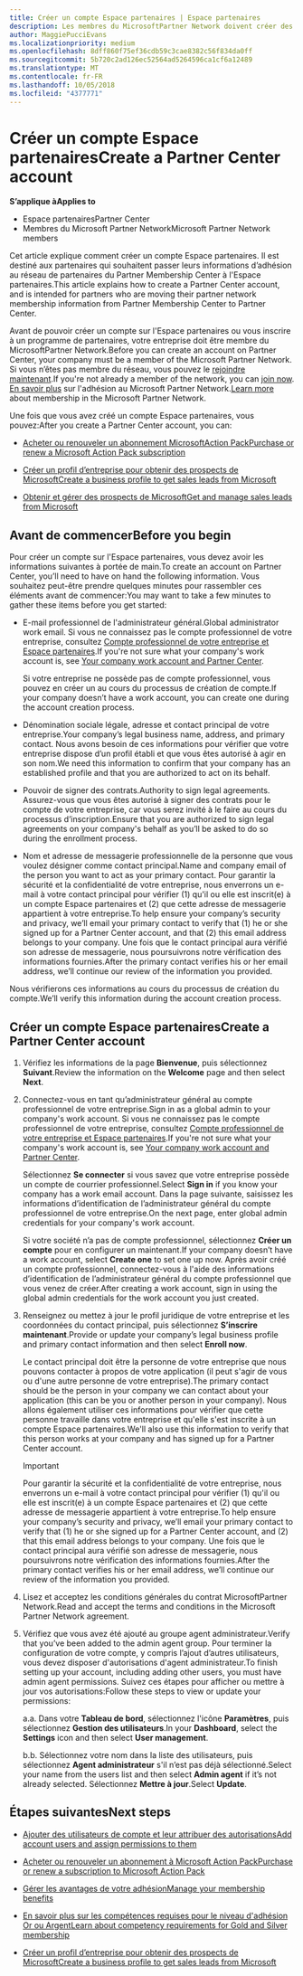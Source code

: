 ```yaml
---
title: Créer un compte Espace partenaires | Espace partenaires
description: Les membres du MicrosoftPartner Network doivent créer des comptes Espace partenaires pour gérer leurs revenus du réseau et leurs compétences, ainsi que créer un profil d’entreprise.
author: MaggiePucciEvans
ms.localizationpriority: medium
ms.openlocfilehash: 8dff860f75ef36cdb59c3cae8382c56f834da0ff
ms.sourcegitcommit: 5b720c2ad126ec52564ad5264596ca1cf6a12489
ms.translationtype: MT
ms.contentlocale: fr-FR
ms.lasthandoff: 10/05/2018
ms.locfileid: "4377771"
---
```

# <a name="create-a-partner-center-account"></a><span data-ttu-id="98046-103">Créer un compte Espace partenaires</span><span class="sxs-lookup"><span data-stu-id="98046-103">Create a Partner Center account</span></span>

**<span data-ttu-id="98046-104">S’applique à</span><span class="sxs-lookup"><span data-stu-id="98046-104">Applies to</span></span>**

-   <span data-ttu-id="98046-105">Espace partenaires</span><span class="sxs-lookup"><span data-stu-id="98046-105">Partner Center</span></span>
-   <span data-ttu-id="98046-106">Membres du Microsoft Partner Network</span><span class="sxs-lookup"><span data-stu-id="98046-106">Microsoft Partner Network members</span></span>


<span data-ttu-id="98046-107">Cet article explique comment créer un compte Espace partenaires. Il est destiné aux partenaires qui souhaitent passer leurs informations d’adhésion au réseau de partenaires du Partner Membership Center à l'Espace partenaires.</span><span class="sxs-lookup"><span data-stu-id="98046-107">This article explains how to create a Partner Center account, and is intended for partners who are moving their partner network membership information from Partner Membership Center to Partner Center.</span></span> 

<span data-ttu-id="98046-108">Avant de pouvoir créer un compte sur l'Espace partenaires ou vous inscrire à un programme de partenaires, votre entreprise doit être membre du MicrosoftPartner Network.</span><span class="sxs-lookup"><span data-stu-id="98046-108">Before you can create an account on Partner Center, your company must be a member of the Microsoft Partner Network.</span></span> <span data-ttu-id="98046-109">Si vous n’êtes pas membre du réseau, vous pouvez le [rejoindre maintenant](https://partners.microsoft.com/PartnerProgram/simplifiedenrollment.aspx).</span><span class="sxs-lookup"><span data-stu-id="98046-109">If you're not already a member of the network, you can [join now](https://partners.microsoft.com/PartnerProgram/simplifiedenrollment.aspx).</span></span>  <span data-ttu-id="98046-110">[En savoir plus](https://partner.microsoft.com/membership) sur l'adhésion au Microsoft Partner Network.</span><span class="sxs-lookup"><span data-stu-id="98046-110">[Learn more](https://partner.microsoft.com/membership) about membership in the Microsoft Partner Network.</span></span>  

<span data-ttu-id="98046-111">Une fois que vous avez créé un compte Espace partenaires, vous pouvez:</span><span class="sxs-lookup"><span data-stu-id="98046-111">After you create a Partner Center account, you can:</span></span>

-   [<span data-ttu-id="98046-112">Acheter ou renouveler un abonnement MicrosoftAction Pack</span><span class="sxs-lookup"><span data-stu-id="98046-112">Purchase or renew a Microsoft Action Pack subscription</span></span>](mpn-get-action-pack.md)

-   [<span data-ttu-id="98046-113">Créer un profil d’entreprise pour obtenir des prospects de Microsoft</span><span class="sxs-lookup"><span data-stu-id="98046-113">Create a business profile to get sales leads from Microsoft</span></span>](create-a-marketing-profile.md)

-   [<span data-ttu-id="98046-114">Obtenir et gérer des prospects de Microsoft</span><span class="sxs-lookup"><span data-stu-id="98046-114">Get and manage sales leads from Microsoft</span></span>](responding-to-referrals.md)

## <a name="before-you-begin"></a><span data-ttu-id="98046-115">Avant de commencer</span><span class="sxs-lookup"><span data-stu-id="98046-115">Before you begin</span></span>

<span data-ttu-id="98046-116">Pour créer un compte sur l'Espace partenaires, vous devez avoir les informations suivantes à portée de main.</span><span class="sxs-lookup"><span data-stu-id="98046-116">To create an account on Partner Center, you’ll need to have on hand the following information.</span></span> <span data-ttu-id="98046-117">Vous souhaitez peut-être prendre quelques minutes pour rassembler ces éléments avant de commencer:</span><span class="sxs-lookup"><span data-stu-id="98046-117">You may want to take a few minutes to gather these items before you get started:</span></span>

-   <span data-ttu-id="98046-118">E-mail professionnel de l'administrateur général.</span><span class="sxs-lookup"><span data-stu-id="98046-118">Global administrator work email.</span></span> <span data-ttu-id="98046-119">Si vous ne connaissez pas le compte professionnel de votre entreprise, consultez [Compte professionnel de votre entreprise et Espace partenaires](azure-active-directory-tenants-and-partner-center.md).</span><span class="sxs-lookup"><span data-stu-id="98046-119">If you're not sure what your company's work account is, see [Your company work account and Partner Center](azure-active-directory-tenants-and-partner-center.md).</span></span>

    <span data-ttu-id="98046-120">Si votre entreprise ne possède pas de compte professionnel, vous pouvez en créer un au cours du processus de création de compte.</span><span class="sxs-lookup"><span data-stu-id="98046-120">If your company doesn’t have a work account, you can create one during the account creation process.</span></span> 

-   <span data-ttu-id="98046-121">Dénomination sociale légale, adresse et contact principal de votre entreprise.</span><span class="sxs-lookup"><span data-stu-id="98046-121">Your company’s legal business name, address, and primary contact.</span></span> <span data-ttu-id="98046-122">Nous avons besoin de ces informations pour vérifier que votre entreprise dispose d’un profil établi et que vous êtes autorisé à agir en son nom.</span><span class="sxs-lookup"><span data-stu-id="98046-122">We need this information to confirm that your company has an established profile and that you are authorized to act on its behalf.</span></span> 

-   <span data-ttu-id="98046-123">Pouvoir de signer des contrats.</span><span class="sxs-lookup"><span data-stu-id="98046-123">Authority to sign legal agreements.</span></span> <span data-ttu-id="98046-124">Assurez-vous que vous êtes autorisé à signer des contrats pour le compte de votre entreprise, car vous serez invité à le faire au cours du processus d’inscription.</span><span class="sxs-lookup"><span data-stu-id="98046-124">Ensure that you are authorized to sign legal agreements on your company's behalf as you’ll be asked to do so during the enrollment process.</span></span>

-   <span data-ttu-id="98046-125">Nom et adresse de messagerie professionnelle de la personne que vous voulez désigner comme contact principal.</span><span class="sxs-lookup"><span data-stu-id="98046-125">Name and company email of the person you want to act as your primary contact.</span></span> <span data-ttu-id="98046-126">Pour garantir la sécurité et la confidentialité de votre entreprise, nous enverrons un e-mail à votre contact principal pour vérifier (1) qu'il ou elle est inscrit(e) à un compte Espace partenaires et (2) que cette adresse de messagerie appartient à votre entreprise.</span><span class="sxs-lookup"><span data-stu-id="98046-126">To help ensure your company’s security and privacy, we’ll email your primary contact to verify that (1) he or she signed up for a Partner Center account, and that (2) this email address belongs to your company.</span></span> <span data-ttu-id="98046-127">Une fois que le contact principal aura vérifié son adresse de messagerie, nous poursuivrons notre vérification des informations fournies.</span><span class="sxs-lookup"><span data-stu-id="98046-127">After the primary contact verifies his or her email address, we’ll continue our review of the information you provided.</span></span>

<span data-ttu-id="98046-128">Nous vérifierons ces informations au cours du processus de création du compte.</span><span class="sxs-lookup"><span data-stu-id="98046-128">We’ll verify this information during the account creation process.</span></span> 
 
## <a name="create-a-partner-center-account"></a><span data-ttu-id="98046-129">Créer un compte Espace partenaires</span><span class="sxs-lookup"><span data-stu-id="98046-129">Create a Partner Center account</span></span>

1.  <span data-ttu-id="98046-130">Vérifiez les informations de la page **Bienvenue**, puis sélectionnez **Suivant**.</span><span class="sxs-lookup"><span data-stu-id="98046-130">Review the information on the **Welcome** page and then select **Next**.</span></span>

2.  <span data-ttu-id="98046-131">Connectez-vous en tant qu’administrateur général au compte professionnel de votre entreprise.</span><span class="sxs-lookup"><span data-stu-id="98046-131">Sign in as a global admin to your company's work account.</span></span> <span data-ttu-id="98046-132">Si vous ne connaissez pas le compte professionnel de votre entreprise, consultez [Compte professionnel de votre entreprise et Espace partenaires](azure-active-directory-tenants-and-partner-center.md).</span><span class="sxs-lookup"><span data-stu-id="98046-132">If you're not sure what your company's work account is, see [Your company work account and Partner Center](azure-active-directory-tenants-and-partner-center.md).</span></span>

    <span data-ttu-id="98046-133">Sélectionnez **Se connecter** si vous savez que votre entreprise possède un compte de courrier professionnel.</span><span class="sxs-lookup"><span data-stu-id="98046-133">Select **Sign in** if you know your company has a work email account.</span></span> <span data-ttu-id="98046-134">Dans la page suivante, saisissez les informations d’identification de l’administrateur général du compte professionnel de votre entreprise.</span><span class="sxs-lookup"><span data-stu-id="98046-134">On the next page, enter global admin credentials for your company's work account.</span></span> 

    <span data-ttu-id="98046-135">Si votre société n’a pas de compte professionnel, sélectionnez **Créer un compte** pour en configurer un maintenant.</span><span class="sxs-lookup"><span data-stu-id="98046-135">If your company doesn’t have a work account, select **Create one** to set one up now.</span></span> <span data-ttu-id="98046-136">Après avoir créé un compte professionnel, connectez-vous à l'aide des informations d’identification de l’administrateur général du compte professionnel que vous venez de créer.</span><span class="sxs-lookup"><span data-stu-id="98046-136">After creating a work account, sign in using the global admin credentials for the work account you just created.</span></span>

3.  <span data-ttu-id="98046-137">Renseignez ou mettez à jour le profil juridique de votre entreprise et les coordonnées du contact principal, puis sélectionnez **S’inscrire maintenant**.</span><span class="sxs-lookup"><span data-stu-id="98046-137">Provide or update your company’s legal business profile and primary contact information and then select **Enroll now**.</span></span> 

    <span data-ttu-id="98046-138">Le contact principal doit être la personne de votre entreprise que nous pouvons contacter à propos de votre application (il peut s'agir de vous ou d'une autre personne de votre entreprise).</span><span class="sxs-lookup"><span data-stu-id="98046-138">The primary contact should be the person in your company we can contact about your application (this can be you or another person in your company).</span></span> <span data-ttu-id="98046-139">Nous allons également utiliser ces informations pour vérifier que cette personne travaille dans votre entreprise et qu'elle s'est inscrite à un compte Espace partenaires.</span><span class="sxs-lookup"><span data-stu-id="98046-139">We'll also use this information to verify that this person works at your company and has signed up for a Partner Center account.</span></span>

    > [!IMPORTANT]  
    > <span data-ttu-id="98046-140">Pour garantir la sécurité et la confidentialité de votre entreprise, nous enverrons un e-mail à votre contact principal pour vérifier (1) qu'il ou elle est inscrit(e) à un compte Espace partenaires et (2) que cette adresse de messagerie appartient à votre entreprise.</span><span class="sxs-lookup"><span data-stu-id="98046-140">To help ensure your company’s security and privacy, we’ll email your primary contact to verify that (1) he or she signed up for a Partner Center account, and (2) that this email address belongs to your company.</span></span> <span data-ttu-id="98046-141">Une fois que le contact principal aura vérifié son adresse de messagerie, nous poursuivrons notre vérification des informations fournies.</span><span class="sxs-lookup"><span data-stu-id="98046-141">After the primary contact verifies his or her email address, we’ll continue our review of the information you provided.</span></span>

4.  <span data-ttu-id="98046-142">Lisez et acceptez les conditions générales du contrat MicrosoftPartner Network.</span><span class="sxs-lookup"><span data-stu-id="98046-142">Read and accept the terms and conditions in the Microsoft Partner Network agreement.</span></span> 

5.  <span data-ttu-id="98046-143">Vérifiez que vous avez été ajouté au groupe agent administrateur.</span><span class="sxs-lookup"><span data-stu-id="98046-143">Verify that you’ve been added to the admin agent group.</span></span> <span data-ttu-id="98046-144">Pour terminer la configuration de votre compte, y compris l’ajout d’autres utilisateurs, vous devez disposer d'autorisations d'agent administrateur.</span><span class="sxs-lookup"><span data-stu-id="98046-144">To finish setting up your account, including adding other users, you must have admin agent permissions.</span></span> <span data-ttu-id="98046-145">Suivez ces étapes pour afficher ou mettre à jour vos autorisations:</span><span class="sxs-lookup"><span data-stu-id="98046-145">Follow these steps to view or update your permissions:</span></span>

    <span data-ttu-id="98046-146">a.</span><span class="sxs-lookup"><span data-stu-id="98046-146">a.</span></span> <span data-ttu-id="98046-147">Dans votre **Tableau de bord**, sélectionnez l'icône **Paramètres**, puis sélectionnez **Gestion des utilisateurs**.</span><span class="sxs-lookup"><span data-stu-id="98046-147">In your **Dashboard**, select the **Settings** icon and then select **User management**.</span></span>  

    <span data-ttu-id="98046-148">b.</span><span class="sxs-lookup"><span data-stu-id="98046-148">b.</span></span> <span data-ttu-id="98046-149">Sélectionnez votre nom dans la liste des utilisateurs, puis sélectionnez **Agent administrateur** s'il n’est pas déjà sélectionné.</span><span class="sxs-lookup"><span data-stu-id="98046-149">Select your name from the users list and then select **Admin agent** if it’s not already selected.</span></span> <span data-ttu-id="98046-150">Sélectionnez **Mettre à jour**.</span><span class="sxs-lookup"><span data-stu-id="98046-150">Select **Update**.</span></span>  

## <a name="next-steps"></a><span data-ttu-id="98046-151">Étapes suivantes</span><span class="sxs-lookup"><span data-stu-id="98046-151">Next steps</span></span>

-   [<span data-ttu-id="98046-152">Ajouter des utilisateurs de compte et leur attribuer des autorisations</span><span class="sxs-lookup"><span data-stu-id="98046-152">Add account users and assign permissions to them</span></span>](create-user-accounts-and-set-permissions.md)

-   [<span data-ttu-id="98046-153">Acheter ou renouveler un abonnement à Microsoft Action Pack</span><span class="sxs-lookup"><span data-stu-id="98046-153">Purchase or renew a subscription to Microsoft Action Pack</span></span>](mpn-get-action-pack.md)

-   [<span data-ttu-id="98046-154">Gérer les avantages de votre adhésion</span><span class="sxs-lookup"><span data-stu-id="98046-154">Manage your membership benefits</span></span>](manage-your-partner-network-benefits.md)

-   [<span data-ttu-id="98046-155">En savoir plus sur les compétences requises pour le niveau d'adhésion Or ou Argent</span><span class="sxs-lookup"><span data-stu-id="98046-155">Learn about competency requirements for Gold and Silver membership</span></span>](https://partner.microsoft.com/membership/competencies)

-   [<span data-ttu-id="98046-156">Créer un profil d’entreprise pour obtenir des prospects de Microsoft</span><span class="sxs-lookup"><span data-stu-id="98046-156">Create a business profile to get sales leads from Microsoft</span></span>](create-a-marketing-profile.md)
